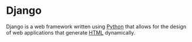 # Django

Django is a web framework written using [Python](/wiki/Python) that allows for the design of web applications that generate [HTML](/wiki/HTML) dynamically.

            
            
            
            